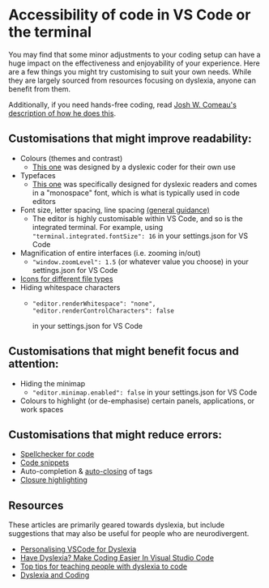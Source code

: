 # Accessibility of code in VS Code or the terminal

You may find that some minor adjustments to your coding setup can have a huge impact on the effectiveness and enjoyability of your experience. Here are a few things you might try customising to suit your own needs. While they are largely sourced from resources focusing on dyslexia, anyone can benefit from them.

Additionally, if you need hands-free coding, read [Josh W. Comeau's description of how he does this](https://www.joshwcomeau.com/blog/hands-free-coding/).

## Customisations that might improve readability:
- Colours (themes and contrast)
  * [This one](https://github.com/SpeedyLom/dislexic-vscode) was designed by a dyslexic coder for their own use
- Typefaces
  * [This one](https://www.opendyslexic.org/) was specifically designed for dyslexic readers and comes in a "monospace" font, which is what is typically used in code editors
- Font size, letter spacing, line spacing [(general guidance)](https://www.bdadyslexia.org.uk/advice/employers/creating-a-dyslexia-friendly-workplace/dyslexia-friendly-style-guide)
  * The editor is highly customisable within VS Code, and so is the integrated terminal. For example, using `"terminal.integrated.fontSize": 16` in your settings.json for VS Code
- Magnification of entire interfaces (i.e. zooming in/out)
  * `"window.zoomLevel": 1.5` (or whatever value you choose) in your settings.json for VS Code
- [Icons for different file types](https://marketplace.visualstudio.com/items?itemName=vscode-icons-team.vscode-icons)
- Hiding whitespace characters
  * ```
    "editor.renderWhitespace": "none",
    "editor.renderControlCharacters": false
    ```
    in your settings.json for VS Code

## Customisations that might benefit focus and attention:
- Hiding the minimap
  * `"editor.minimap.enabled": false` in your settings.json for VS Code
- Colours to highlight (or de-emphasise) certain panels, applications, or work spaces

## Customisations that might reduce errors:
- [Spellchecker for code](https://marketplace.visualstudio.com/items?itemName=streetsIDEsoftware.code-spell-checker)
- [Code snippets](https://code.visualstudio.com/docs/editor/userdefinedsnippets)
- Auto-completion & [auto-closing](https://marketplace.visualstudio.com/items?itemName=formulahendry.auto-close-tag) of tags
- [Closure highlighting](https://marketplace.visualstudio.com/items?itemName=Durzn.brackethighlighter)

## Resources
These articles are primarily geared towards dyslexia, but include suggestions that may also be useful for people who are neurodivergent.
* [Personalising VSCode for Dyslexia](https://jenn-hall.medium.com/personalising-vscode-for-dyslexia-60aac1a36b4d)
* [Have Dyslexia? Make Coding Easier In Visual Studio Code](https://dev.to/deadlybyte/have-dyslexia-make-coding-easier-in-visual-studio-code-4kmg)
* [Top tips for teaching people with dyslexia to code](https://blog.decoded.com/top-tips-for-teaching-people-with-dyslexia-to-code-ffc604668fe8)
* [Dyslexia and Coding](https://datacarpentry.org/blog/2017/09/coding-and-dyslexia)
